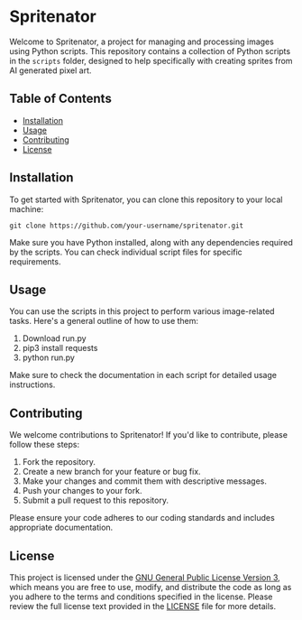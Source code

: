 # Spritenator

Welcome to Spritenator, a project for managing and processing images using Python scripts. This repository contains a collection of Python scripts in the `scripts` folder, designed to help specifically with creating sprites from AI generated pixel art.

## Table of Contents

- [Installation](#installation)
- [Usage](#usage)
- [Contributing](#contributing)
- [License](#license)

## Installation

To get started with Spritenator, you can clone this repository to your local machine:

```shell
git clone https://github.com/your-username/spritenator.git
```

Make sure you have Python installed, along with any dependencies required by the scripts. You can check individual script files for specific requirements.

## Usage

You can use the scripts in this project to perform various image-related tasks. Here's a general outline of how to use them:

1. Download run.py
2. pip3 install requests
3. python run.py

Make sure to check the documentation in each script for detailed usage instructions.


## Contributing

We welcome contributions to Spritenator! If you'd like to contribute, please follow these steps:

1. Fork the repository.
2. Create a new branch for your feature or bug fix.
3. Make your changes and commit them with descriptive messages.
4. Push your changes to your fork.
5. Submit a pull request to this repository.

Please ensure your code adheres to our coding standards and includes appropriate documentation.

## License

This project is licensed under the [GNU General Public License Version 3](LICENSE), which means you are free to use, modify, and distribute the code as long as you adhere to the terms and conditions specified in the license. Please review the full license text provided in the [LICENSE](LICENSE) file for more details.
